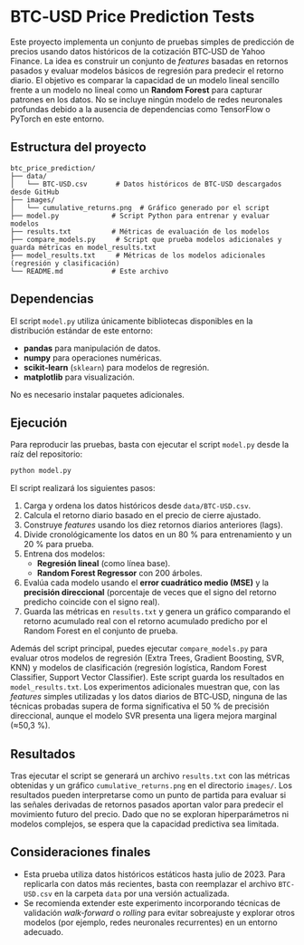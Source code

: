 # BTC‑USD Price Prediction Tests

Este proyecto implementa un conjunto de pruebas simples de predicción de precios
usando datos históricos de la cotización BTC‑USD de Yahoo Finance. La idea es
construir un conjunto de *features* basadas en retornos pasados y evaluar
modelos básicos de regresión para predecir el retorno diario. El objetivo es
comparar la capacidad de un modelo lineal sencillo frente a un modelo no lineal
como un **Random Forest** para capturar patrones en los datos. No se incluye
ningún modelo de redes neuronales profundas debido a la ausencia de dependencias
como TensorFlow o PyTorch en este entorno.

## Estructura del proyecto

```
btc_price_prediction/
├── data/
│   └── BTC-USD.csv       # Datos históricos de BTC‑USD descargados desde GitHub
├── images/
│   └── cumulative_returns.png  # Gráfico generado por el script
├── model.py             # Script Python para entrenar y evaluar modelos
├── results.txt          # Métricas de evaluación de los modelos
├── compare_models.py     # Script que prueba modelos adicionales y guarda métricas en model_results.txt
├── model_results.txt     # Métricas de los modelos adicionales (regresión y clasificación)
└── README.md            # Este archivo
```

## Dependencias

El script `model.py` utiliza únicamente bibliotecas disponibles en la
distribución estándar de este entorno:

* **pandas** para manipulación de datos.
* **numpy** para operaciones numéricas.
* **scikit‑learn** (`sklearn`) para modelos de regresión.
* **matplotlib** para visualización.

No es necesario instalar paquetes adicionales.

## Ejecución

Para reproducir las pruebas, basta con ejecutar el script `model.py` desde la
raíz del repositorio:

```bash
python model.py
```

El script realizará los siguientes pasos:

1. Carga y ordena los datos históricos desde `data/BTC-USD.csv`.
2. Calcula el retorno diario basado en el precio de cierre ajustado.
3. Construye *features* usando los diez retornos diarios anteriores (lags).
4. Divide cronológicamente los datos en un 80 % para entrenamiento y un 20 %
   para prueba.
5. Entrena dos modelos:
   - **Regresión lineal** (como línea base).
   - **Random Forest Regressor** con 200 árboles.
6. Evalúa cada modelo usando el **error cuadrático medio (MSE)** y la
   **precisión direccional** (porcentaje de veces que el signo del retorno
   predicho coincide con el signo real).
7. Guarda las métricas en `results.txt` y genera un gráfico comparando
   el retorno acumulado real con el retorno acumulado predicho por el
   Random Forest en el conjunto de prueba.

Además del script principal, puedes ejecutar `compare_models.py` para
evaluar otros modelos de regresión (Extra Trees, Gradient Boosting, SVR,
KNN) y modelos de clasificación (regresión logística, Random Forest
Classifier, Support Vector Classifier). Este script guarda los
resultados en `model_results.txt`. Los experimentos adicionales muestran
que, con las *features* simples utilizadas y los datos diarios de
BTC‑USD, ninguna de las técnicas probadas supera de forma significativa
el 50 % de precisión direccional, aunque el modelo SVR presenta una
ligera mejora marginal (≈50,3 %).

## Resultados

Tras ejecutar el script se generará un archivo `results.txt` con las métricas
obtenidas y un gráfico `cumulative_returns.png` en el directorio `images/`. Los
resultados pueden interpretarse como un punto de partida para evaluar si las
señales derivadas de retornos pasados aportan valor para predecir el movimiento
futuro del precio. Dado que no se exploran hiperparámetros ni modelos
complejos, se espera que la capacidad predictiva sea limitada.

## Consideraciones finales

* Esta prueba utiliza datos históricos estáticos hasta julio de 2023. Para
  replicarla con datos más recientes, basta con reemplazar el archivo
  `BTC-USD.csv` en la carpeta `data` por una versión actualizada.
* Se recomienda extender este experimento incorporando técnicas de
  validación *walk‑forward* o *rolling* para evitar sobreajuste y explorar
  otros modelos (por ejemplo, redes neuronales recurrentes) en un entorno
  adecuado.
